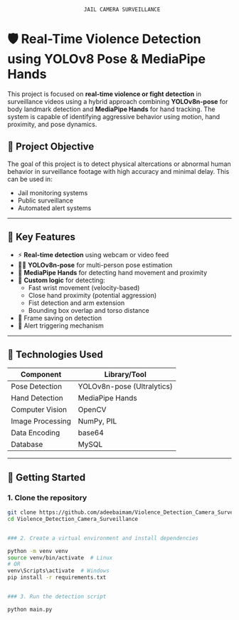                             JAIL CAMERA SURVEILLANCE

 # 🛡️ Real-Time Violence Detection using YOLOv8 Pose & MediaPipe Hands

This project is focused on **real-time violence or fight detection** in surveillance videos using a hybrid approach combining **YOLOv8n-pose** for body landmark detection and **MediaPipe Hands** for hand tracking. The system is capable of identifying aggressive behavior using motion, hand proximity, and pose dynamics.

## 📌 Project Objective

The goal of this project is to detect physical altercations or abnormal human behavior in surveillance footage with high accuracy and minimal delay. This can be used in:

- Jail monitoring systems
- Public surveillance
- Automated alert systems

---

## 🧠 Key Features

- ⚡ **Real-time detection** using webcam or video feed
- 🧍‍♂️ **YOLOv8n-pose** for multi-person pose estimation
- 🤲 **MediaPipe Hands** for detecting hand movement and proximity
- 📐 **Custom logic** for detecting:
  - Fast wrist movement (velocity-based)
  - Close hand proximity (potential aggression)
  - Fist detection and arm extension
  - Bounding box overlap and torso distance
- 📸 Frame saving on detection
- 🔔 Alert triggering mechanism

---

## 🧰 Technologies Used

| Component           | Library/Tool           |
|-------------------- |------------------------|
| Pose Detection      | YOLOv8n-pose (Ultralytics) |
| Hand Detection      | MediaPipe Hands        |
| Computer Vision     | OpenCV                 |
| Image Processing    | NumPy, PIL             |
| Data Encoding       | base64                 |      
| Database            | MySQL                  |

---

## 🚀 Getting Started

### 1. Clone the repository

```bash
git clone https://github.com/adeebaimam/Violence_Detection_Camera_Surveillance.git
cd Violence_Detection_Camera_Surveillance


### 2. Create a virtual environment and install dependencies

python -m venv venv
source venv/bin/activate  # Linux
# OR
venv\Scripts\activate  # Windows
pip install -r requirements.txt


### 3. Run the detection script

python main.py

